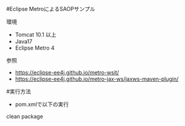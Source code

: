 #Eclipse MetroによるSAOPサンプル

環境
- Tomcat 10.1 以上
- Java17
- Eclipse Metro 4

参照
- https://eclipse-ee4j.github.io/metro-wsit/
- https://eclipse-ee4j.github.io/metro-jax-ws/jaxws-maven-plugin/


#実行方法

- pom.xmlで以下の実行

clean package

